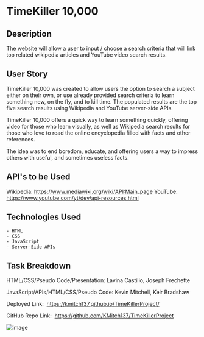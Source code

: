 # TimeKiller 10,000

## Description

The website will allow a user to input / choose a search criteria that will link top related wikipedia articles and YouTube video search results.

## User Story

TimeKiller 10,000 was created to allow users the option to search a subject either on their own, or use already provided search criteria to learn something new, on the fly, and to kill time. The populated results are the top five search results using Wikipedia and YouTube server-side APIs.

TimeKiller 10,000 offers a quick way to learn something quickly, offering video for those who learn visually, as well as Wikipedia search results for those who love to read the online encyclopedia filled with facts and other references.​

The idea was to end boredom, educate, and offering users a way to impress others with useful, and sometimes useless facts.

## API's to be Used

Wikipedia: https://www.mediawiki.org/wiki/API:Main_page
YouTube: https://www.youtube.com/yt/dev/api-resources.html


## Technologies Used

    - HTML
    - CSS
    - JavaScript
    - Server-Side APIs​

## Task Breakdown

HTML/CSS/Pseudo Code/Presentation: Lavina Castillo, Joseph Frechette​

JavaScript/APIs/HTML/CSS/Pseudo Code:  Kevin Mitchell, Keir Bradshaw


Deployed Link:​
​
    https://kmitch137.github.io/TimeKillerProject/ ​

GitHub Repo Link:​
 ​
    https://github.com/KMitch137/TimeKillerProject 




![image](https://github.com/KMitch137/TimeKillerProject/assets/124840930/0f8b7f81-c5de-4e00-8aba-97a629667af3)
